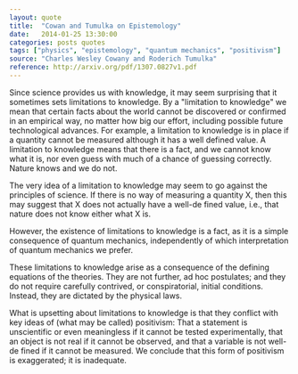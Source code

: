 ```yaml
---
layout: quote
title:  "Cowan and Tumulka on Epistemology"
date:   2014-01-25 13:30:00
categories: posts quotes
tags: ["physics", "epistemology", "quantum mechanics", "positivism"]
source: "Charles Wesley Cowany and Roderich Tumulka"
reference: http://arxiv.org/pdf/1307.0827v1.pdf
---
```


Since science provides us with knowledge, it may seem surprising that it sometimes sets limitations to knowledge. By a "limitation to knowledge" we mean that certain facts about the world cannot be discovered or confirmed in an empirical way, no matter how big our effort, including possible future technological advances. For example, a limitation to knowledge is in place if a quantity cannot be measured although it has a well defined value. A limitation to knowledge means that there is a fact, and we cannot know what it is, nor even guess with much of a chance of guessing correctly. Nature knows and we do not.

The very idea of a limitation to knowledge may seem to go against the principles of science. If there is no way of measuring a quantity X, then this may suggest that X does not actually have a well-de fined value, i.e., that nature does not know either what X is.

However, the existence of limitations to knowledge is a fact, as it is a simple consequence of quantum mechanics, independently of which interpretation of quantum mechanics we prefer.

These limitations to knowledge arise as a consequence of the defining equations of the theories. They are not further, ad hoc postulates; and they do not require carefully contrived, or conspiratorial, initial conditions. Instead, they are dictated by the physical laws.

What is upsetting about limitations to knowledge is that they conflict with key ideas of (what may be called) positivism: That a statement is unscientific or even meaningless if it cannot be tested experimentally, that an object is not real if it cannot be observed, and that a variable is not well-de fined if it cannot be measured. We conclude that this form of positivism is exaggerated; it is inadequate.